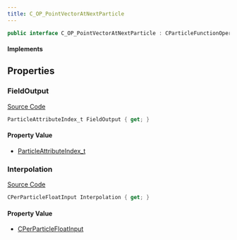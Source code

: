 ```yaml
---
title: C_OP_PointVectorAtNextParticle
---
```


```csharp
public interface C_OP_PointVectorAtNextParticle : CParticleFunctionOperator, CParticleFunction, ISchemaClass<CParticleFunction>, ISchemaClass<CParticleFunctionOperator>, ISchemaClass<C_OP_PointVectorAtNextParticle>, ISchemaField, ISchemaClass, INativeHandle
```

#### Implements

## Properties

### FieldOutput

[Source Code](https://github.com/swiftly-solution/swiftlys2/blob/main/managed/src/SwiftlyS2.Generated/Schemas/Interfaces/C_OP_PointVectorAtNextParticle.cs#L17)

```csharp
ParticleAttributeIndex_t FieldOutput { get; }
```

#### Property Value

- [ParticleAttributeIndex_t](/docs/api/shared/schemadefinitions/particleattributeindex_t)

### Interpolation

[Source Code](https://github.com/swiftly-solution/swiftlys2/blob/main/managed/src/SwiftlyS2.Generated/Schemas/Interfaces/C_OP_PointVectorAtNextParticle.cs#L19)

```csharp
CPerParticleFloatInput Interpolation { get; }
```

#### Property Value

- [CPerParticleFloatInput](/docs/api/shared/schemadefinitions/cperparticlefloatinput)

